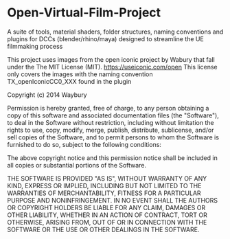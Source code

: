 # Open-Virtual-Film-Project
A suite of tools, material shaders, folder structures, naming conventions and plugins for DCCs (blender/rhino/maya) designed to streamline the UE filmmaking process










This project uses images from the open iconic project by Wabury that fall under the The MIT License (MIT). https://useiconic.com/open
This license only covers the images with the naming convention TX_openIconicCC0_XXX found in the plugin

Copyright (c) 2014 Waybury

Permission is hereby granted, free of charge, to any person obtaining a copy
of this software and associated documentation files (the "Software"), to deal
in the Software without restriction, including without limitation the rights
to use, copy, modify, merge, publish, distribute, sublicense, and/or sell
copies of the Software, and to permit persons to whom the Software is
furnished to do so, subject to the following conditions:

The above copyright notice and this permission notice shall be included in
all copies or substantial portions of the Software.

THE SOFTWARE IS PROVIDED "AS IS", WITHOUT WARRANTY OF ANY KIND, EXPRESS OR
IMPLIED, INCLUDING BUT NOT LIMITED TO THE WARRANTIES OF MERCHANTABILITY,
FITNESS FOR A PARTICULAR PURPOSE AND NONINFRINGEMENT. IN NO EVENT SHALL THE
AUTHORS OR COPYRIGHT HOLDERS BE LIABLE FOR ANY CLAIM, DAMAGES OR OTHER
LIABILITY, WHETHER IN AN ACTION OF CONTRACT, TORT OR OTHERWISE, ARISING FROM,
OUT OF OR IN CONNECTION WITH THE SOFTWARE OR THE USE OR OTHER DEALINGS IN
THE SOFTWARE.
